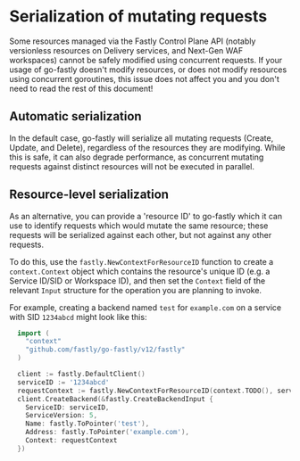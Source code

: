 # Serialization of mutating requests

Some resources managed via the Fastly Control Plane API (notably
versionless resources on Delivery services, and Next-Gen WAF
workspaces) cannot be safely modified using concurrent requests. If
your usage of go-fastly doesn't modify resources, or does not modify
resources using concurrent goroutines, this issue does not affect you
and you don't need to read the rest of this document!

## Automatic serialization

In the default case, go-fastly will serialize all mutating requests
(Create, Update, and Delete), regardless of the resources they are
modifying. While this is safe, it can also degrade performance, as
concurrent mutating requests against distinct resources will not be
executed in parallel.

## Resource-level serialization

As an alternative, you can provide a 'resource ID' to go-fastly which
it can use to identify requests which would mutate the same resource;
these requests will be serialized against each other, but not against
any other requests.

To do this, use the `fastly.NewContextForResourceID` function to
create a `context.Context` object which contains the resource's unique
ID (e.g. a Service ID/SID or Workspace ID), and then set the `Context`
field of the relevant `Input` structure for the operation you are
planning to invoke.

For example, creating a backend named `test` for `example.com` on a
service with SID `1234abcd` might look like this:

```go
  import (
	"context"
	"github.com/fastly/go-fastly/v12/fastly"
  )

  client := fastly.DefaultClient()
  serviceID := '1234abcd'
  requestContext := fastly.NewContextForResourceID(context.TODO(), serviceID)
  client.CreateBackend(&fastly.CreateBackendInput {
    ServiceID: serviceID,
    ServiceVersion: 5,
    Name: fastly.ToPointer('test'),
    Address: fastly.ToPointer('example.com'),
    Context: requestContext
  })
```
